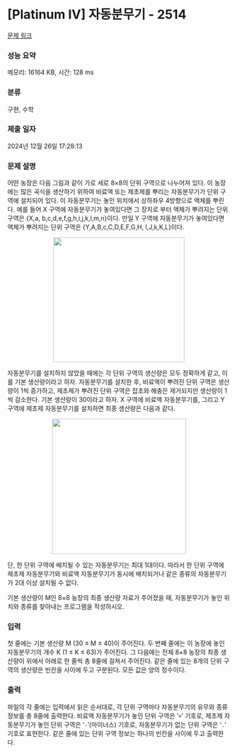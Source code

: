 # [Platinum IV] 자동분무기 - 2514 

[문제 링크](https://www.acmicpc.net/problem/2514) 

### 성능 요약

메모리: 16164 KB, 시간: 128 ms

### 분류

구현, 수학

### 제출 일자

2024년 12월 26일 17:28:13

### 문제 설명

<p>어떤 농장은 다음 그림과 같이 가로 세로 8×8의 단위 구역으로 나누어져 있다. 이 농장에는 많은 곡식을 생산하기 위하여 비료액 또는 제초제를 뿌리는 자동분무기가 단위 구역에 설치되어 있다. 이 자동분무기는 놓인 위치에서 상하좌우 4방향으로 액체를 뿌린다. 예를 들어 X 구역에 자동분무기가 놓여있다면 그 장치로 부터 액체가 뿌려지는 단위 구역은 {X,a, b,c,d,e,f,g,h,i,j,k,l,m,n}이다. 만일 Y 구역에 자동분무기가 놓여있다면 액체가 뿌려지는 단위 구역은 {Y,A,B,c,C,D,E,F,G,H, I,J,k,K,L}이다.</p>

<p style="text-align: center;"><img alt="" src="https://upload.acmicpc.net/e39eeb7a-fb67-4e84-bb30-4c5dfa9230e8/-/preview/" style="width: 296px; height: 282px;"></p>

<p>자동분무기를 설치하지 않았을 때에는 각 단위 구역의 생산량은 모두 정확하게 같고, 이를 기본 생산량이라고 하자. 자동분무기를 설치한 후, 비료액이 뿌려진 단위 구역은 생산량이 1씩 증가하고, 제초제가 뿌려진 단위 구역은 잡초와 해충은 제거되지만 생산량이 1씩 감소한다. 기본 생산량이 30이라고 하자. X 구역에 비료액 자동분무기를, 그리고 Y 구역에 제초제 자동분무기를 설치하면 최종 생산량은 다음과 같다. </p>

<p style="text-align: center;"><img alt="" src="https://upload.acmicpc.net/c4ee88bc-c002-4ade-a1d0-e2603b455538/-/preview/" style="width: 303px; height: 306px;"></p>

<p>단, 한 단위 구역에 배치될 수 있는 자동분무기는 최대 1대이다. 따라서 한 단위 구역에 제초제 자동분무기와 비료액 자동분무기가 동시에 배치되거나 같은 종류의 자동분무기가 2대 이상 설치될 수 없다. </p>

<p>기본 생산량이 M인 8×8 농장의 최종 생산량 자료가 주어졌을 때, 자동분무기가 놓인 위치와 종류를 찾아내는 프로그램을 작성하시오. </p>

### 입력 

 <p>첫 줄에는 기본 생산량 M (30 ≤ M ≤ 40)이 주어진다. 두 번째 줄에는 이 농장에 놓인 자동분무기의 개수 K (1 ≤ K ≤ 63)가 주어진다. 그 다음에는 전체 8×8 농장의 최종 생산량이 위에서 아래로 한 줄씩 총 8줄에 걸쳐서 주어진다. 같은 줄에 있는 8개의 단위 구역의 생산량은 빈칸을 사이에 두고 구분된다. 모든 값은 양의 정수이다. </p>

### 출력 

 <p>파일의 각 줄에는 입력에서 읽은 순서대로, 각 단위 구역마다 자동분무기의 유무와 종류 정보를 총 8줄에 출력한다. 비료액 자동분무기가 놓인 단위 구역은 ‘<code>+</code>’ 기호로, 제초제 자동분무기가 놓인 단위 구역은 ‘<code>-</code>’(마이너스) 기호로,  자동분무기가 없는 단위 구역은 ‘<code>.</code>’ 기호로 표현한다. 같은 줄에 있는 단위 구역 정보는 하나의 빈칸을 사이에 두고 출력한다.</p>

